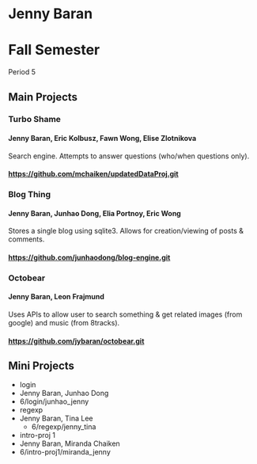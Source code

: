 Jenny Baran
==========

# Fall Semester
Period 5

## Main Projects

### Turbo Shame
#### Jenny Baran, Eric Kolbusz, Fawn Wong, Elise Zlotnikova
Search engine. Attempts to answer questions (who/when questions only).
#### https://github.com/mchaiken/updatedDataProj.git

### Blog Thing
#### Jenny Baran, Junhao Dong, Elia Portnoy, Eric Wong
Stores a single blog using sqlite3. Allows for creation/viewing of posts & comments.
#### https://github.com/junhaodong/blog-engine.git

### Octobear
#### Jenny Baran, Leon Frajmund
Uses APIs to allow user to search something & get related images (from google) and music (from 8tracks).
#### https://github.com/jybaran/octobear.git

## Mini Projects

 * login
  * Jenny Baran, Junhao Dong
  * 6/login/junhao_jenny
 * regexp
  * Jenny Baran, Tina Lee 
	* 6/regexp/jenny_tina
 * intro-proj 1
  * Jenny Baran, Miranda Chaiken 
  * 6/intro-proj1/miranda_jenny
